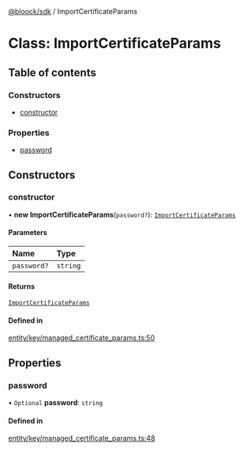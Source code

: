 [@bloock/sdk](../index.md) / ImportCertificateParams

# Class: ImportCertificateParams

## Table of contents

### Constructors

- [constructor](ImportCertificateParams.md#constructor)

### Properties

- [password](ImportCertificateParams.md#password)

## Constructors

### constructor

• **new ImportCertificateParams**(`password?`): [`ImportCertificateParams`](ImportCertificateParams.md)

#### Parameters

| Name | Type |
| :------ | :------ |
| `password?` | `string` |

#### Returns

[`ImportCertificateParams`](ImportCertificateParams.md)

#### Defined in

[entity/key/managed_certificate_params.ts:50](https://github.com/bloock/bloock-sdk/blob/cf3411f/languages/js/src/entity/key/managed_certificate_params.ts#L50)

## Properties

### password

• `Optional` **password**: `string`

#### Defined in

[entity/key/managed_certificate_params.ts:48](https://github.com/bloock/bloock-sdk/blob/cf3411f/languages/js/src/entity/key/managed_certificate_params.ts#L48)
